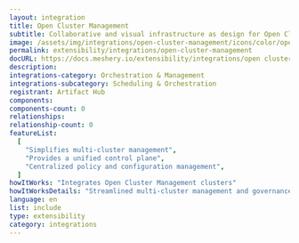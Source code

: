 ```yaml
---
layout: integration
title: Open Cluster Management
subtitle: Collaborative and visual infrastructure as design for Open Cluster Management
image: /assets/img/integrations/open-cluster-management/icons/color/open-cluster-management-color.svg
permalink: extensibility/integrations/open-cluster-management
docURL: https://docs.meshery.io/extensibility/integrations/open cluster management
description:
integrations-category: Orchestration & Management
integrations-subcategory: Scheduling & Orchestration
registrant: Artifact Hub
components:
components-count: 0
relationships:
relationship-count: 0
featureList:
  [
    "Simplifies multi-cluster management",
    "Provides a unified control plane",
    "Centralized policy and configuration management",
  ]
howItWorks: "Integrates Open Cluster Management clusters"
howItWorksDetails: "Streamlined multi-cluster management and governance"
language: en
list: include
type: extensibility
category: integrations
---
```

